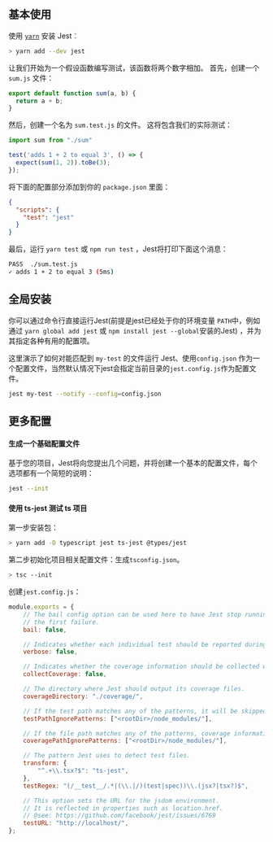 ## 基本使用

使用 [`yarn`](https://yarnpkg.com/en/package/jest) 安装 Jest︰

```bash
> yarn add --dev jest
```

让我们开始为一个假设函数编写测试，该函数将两个数字相加。 首先，创建一个 `sum.js` 文件：

```javascript
export default function sum(a, b) {
  return a + b;
}
```

然后，创建一个名为 `sum.test.js` 的文件。 这将包含我们的实际测试：

```javascript
import sum from "./sum"

test('adds 1 + 2 to equal 3', () => {
  expect(sum(1, 2)).toBe(3);
});
```

将下面的配置部分添加到你的 `package.json` 里面：

```json
{
  "scripts": {
    "test": "jest"
  }
}
```

最后，运行 `yarn test` 或 `npm run test` ，Jest将打印下面这个消息：

```bash
PASS  ./sum.test.js
✓ adds 1 + 2 to equal 3 (5ms)
```

## 全局安装

你可以通过命令行直接运行Jest(前提是jest已经处于你的环境变量 `PATH`中，例如通过 `yarn global add jest` 或 `npm install jest --global`安装的Jest) ，并为其指定各种有用的配置项。

这里演示了如何对能匹配到 `my-test` 的文件运行 Jest、使用`config.json` 作为一个配置文件，当然默认情况下jest会指定当前目录的`jest.config.js`作为配置文件。

```bash
jest my-test --notify --config=config.json
```

## 更多配置

#### 生成一个基础配置文件

基于您的项目，Jest将向您提出几个问题，并将创建一个基本的配置文件，每个选项都有一个简短的说明：

```bash
jest --init
```

#### 使用 ts-jest 测试 ts 项目

第一步安装包：     

```bash
> yarn add -D typescript jest ts-jest @types/jest
```

第二步初始化项目相关配置文件：生成`tsconfig.json`。

```bash
> tsc --init
```

创建`jest.config.js`：

```js
module.exports = {
    // The bail config option can be used here to have Jest stop running tests after
    // the first failure.
    bail: false,

    // Indicates whether each individual test should be reported during the run.
    verbose: false,

    // Indicates whether the coverage information should be collected while executing the test
    collectCoverage: false,

    // The directory where Jest should output its coverage files.
    coverageDirectory: "./coverage/",

    // If the test path matches any of the patterns, it will be skipped.
    testPathIgnorePatterns: ["<rootDir>/node_modules/"],

    // If the file path matches any of the patterns, coverage information will be skipped.
    coveragePathIgnorePatterns: ["<rootDir>/node_modules/"],

    // The pattern Jest uses to detect test files.
    transform: {
        "^.+\\.tsx?$": "ts-jest",
    },
    testRegex: "(/__test__/.*|(\\.|/)(test|spec))\\.(jsx?|tsx?)$",

    // This option sets the URL for the jsdom environment.
    // It is reflected in properties such as location.href.
    // @see: https://github.com/facebook/jest/issues/6769
    testURL: "http://localhost/",
};

```